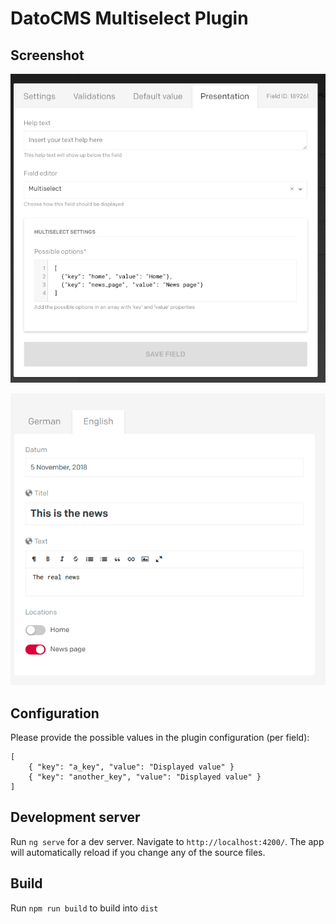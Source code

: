 # DatoCMS Multiselect Plugin

## Screenshot

![Configuration](doc/configuration.png?raw=true "Configuration")

![Editor](doc/editor.png?raw=true "Editor")

## Configuration

Please provide the possible values in the plugin configuration (per field):

```$json
[
    { "key": "a_key", "value": "Displayed value" }
    { "key": "another_key", "value": "Displayed value" }
]
```

## Development server

Run `ng serve` for a dev server. Navigate to `http://localhost:4200/`. The app will automatically reload if you change any of the source files.

## Build

Run `npm run build` to build into `dist`

